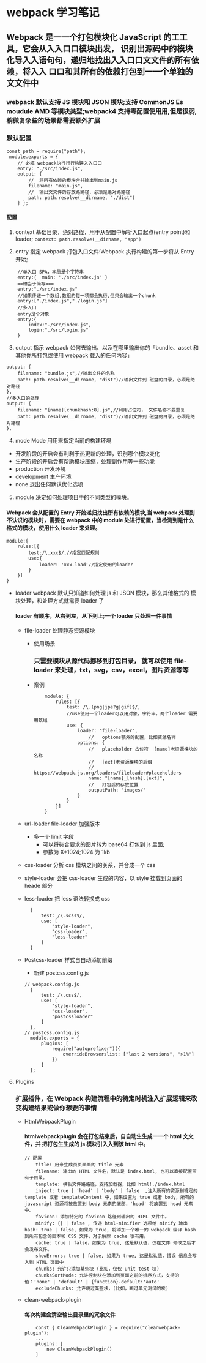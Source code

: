 # webpack 学习笔记

## Webpack 是⼀一个打包模块化 JavaScript 的⼯工具，它会从⼊入⼝口模块出发， 识别出源码中的模块化导⼊入语句句，递归地找出⼊入⼝口⽂文件的所有依赖，将⼊入 ⼝口和其所有的依赖打包到⼀一个单独的⽂文件中

### webpack 默认支持 JS 模块和 JSON 模块;支持 CommonJS Es moudule AMD 等模块类型;webpack4 支持零配置使⽤用,但是很弱,稍微复杂些的场景都需要额外扩展

### 默认配置

```
const path = require("path");
 module.exports = {
    // 必填 webpack执⾏行行构建⼊入⼝口
    entry: "./src/index.js",
    output: {
        //  将所有依赖的模块合并输出到main.js
        filename: "main.js",
        //  输出⽂文件的存放路路径，必须是绝对路路径
        path: path.resolve(__dirname, "./dist")
    } };

```

#### 配置

1. context 基础目录，绝对路径，用于从配置中解析入口起点(entry point)和 loader;
   `context: path.resolve(__dirname, "app")`

2. entry 指定 webpack 打包⼊口文件:Webpack 执行构建的第一步将从 Entry 开始;

```
    //单入口 SPA，本质是个字符串
    entry:{  main: './src/index.js' }
    ==相当于简写===
    entry:"./src/index.js"
    //如果传递一个数组,数组的每一项都会执行,但只会输出一个chunk
    entry:["./index.js","./login.js"]
    //多入口
    entry是个对象
    entry:{
        index:"./src/index.js",
        login:"./src/login.js"
    }

```

3. output 指示 webpack 如何去输出、以及在哪里输出你的「bundle、asset 和其他你所打包或使用 webpack 载入的任何内容」

```
output: {
    filename: "bundle.js",//输出文件的名称
    path: path.resolve(__dirname, "dist")//输出文件到 磁盘的目录，必须是绝对路径
},
//多入口的处理
output: {
    filename: "[name][chunkhash:8].js",//利用占位符， 文件名称不要重复
    path: path.resolve(__dirname, "dist")//输出文件到 磁盘的目录，必须是绝对路径
},
```

4. mode Mode ⽤用来指定当前的构建环境

- 开发阶段的开启会有利利于热更新的处理，识别哪个模块变化
- 生产阶段的开启会有帮助模块压缩，处理副作用等一些功能
- production 开发环境
- development 生产环境
- none 退出任何默认优化选项

5. module 决定如何处理项目中的不同类型的模块。

#### Webpack 会从配置的 Entry 开始递归找出所有依赖的模块,当 webpack 处理到不认识的模块时，需要在 webpack 中的 module 处进行配置，当检测到是什么格式的模块，使用什么 loader 来处理。

```
module:{
    rules:[{
        test:/\.xxx$/,//指定匹配规则
        use:{
            loader: 'xxx-load'//指定使用的loader
        }
    }]
}
```

- loader webpack 默认只知道如何处理 js 和 JSON 模块，那么其他格式的 模块处理，和处理方式就需要 loader 了

  #### loader 有顺序，从右到左，从下到上;一个 loader 只处理一件事情

  - file-loader 处理静态资源模块

    - 使用场景
      ### 只需要模块从源代码挪移到打包目录， 就可以使用 ﬁle-loader 来处理，txt，svg，csv，excel，图片资源等等
    - 案例

      ```
          module: {
              rules: [{
                  test: /\.(png|jpe?g|gif)$/,
                  //use使用一个loader可以用对象，字符串，两个loader 需要用数组
                  use: {
                      loader: "file-loader",
                          //   options额外的配置，比如资源名称
                      options: {
                          //   placeholder 占位符  [name]老资源模块的名称
                          //   [ext]老资源模块的后缀
                          // https://webpack.js.org/loaders/fileloader#placeholders
                          name: "[name]_[hash].[ext]",
                          //   打包后的存放位置
                          outputPath: "images/"
                      }
                  }
              }]
          }
      ```

  - url-loader ﬁle-loader 加强版本
    - 多一个 limit 字段
      - 可以将符合要求的图片转为 base64 打包到 js 里面;
      - 参数为 X\*1024;1024 为 1kb
  - css-loader 分析 css 模块之间的关系，并合成一个 css
  - style-loader 会把 css-loader 生成的内容，以 style 挂载到页面的 heade 部分
  - less-loader 把 less 语法转换成 css
    ```
      {
          test: /\.scss$/,
          use: [
              "style-loader",
              "css-loader",
              "less-loader"
          ]
      }
    ```
  - Postcss-loader 样式⾃自动添加前缀
    - 新建 postcss.config.js
    ```
    // webpack.config.js
      {
          test: /\.css$/,
          use: [
              "style-loader",
              "css-loader",
              "postcssloader"
          ]
      },
    // postcss.config.js
      module.exports = {
          plugins: [
              require("autoprefixer")({
                  overrideBrowserslist: ["last 2 versions", ">1%"]
              })
          ]
      };
    ```

6. Plugins

   ### 扩展插件，在 Webpack 构建流程中的特定时机注入扩展逻辑来改变构建结果或做你想要的事情

   - HtmlWebpackPlugin

     #### htmlwebpackplugin 会在打包结束后，⾃自动⽣生成⼀一个 html ⽂文件，并 把打包⽣生成的 js 模块引⼊入到该 html 中。

     ```
     // 配置
         title: 用来生成⻚页⾯面的 title 元素
         filename: 输出的 HTML 文件名，默认是 index.html, 也可以直接配置带有子目录。
         template: 模板文件路路径，支持加载器，比如 html!./index.html
         inject: true | 'head' | 'body' | false  ,注入所有的资源到特定的 template 或者 templateContent 中，如果设置为 true 或者 body，所有的 javascript 资源将被放置到 body 元素的底部，'head' 将放置到 head 元素中。
         favicon: 添加特定的 favicon 路径到输出的 HTML 文件中。
         minify: {} | false , 传递 html-minifier 选项给 minify 输出 hash: true | false, 如果为 true, 将添加一个唯一的 webpack 编译 hash 到所有包含的脚本和 CSS 文件，对于解除 cache 很有用。
         cache: true | false，如果为 true, 这是默认值，仅在文件 修改之后才会发布文件。
         showErrors: true | false, 如果为 true, 这是默认值，错误 信息会写入到 HTML 页面中
         chunks: 允许只添加某些块 (比如，仅仅 unit test 块)
         chunksSortMode: 允许控制块在添加到页面之前的排序方式，支持的值：'none' | 'default' | {function}-default:'auto'
         excludeChunks: 允许跳过某些块，(比如，跳过单元测试的块)
     ```

   - clean-webpack-plugin
     #### 每次构建会清空输出目录里的冗余文件
     ```
         const { CleanWebpackPlugin } = require("cleanwebpack-plugin");
         ...
         plugins: [
             new CleanWebpackPlugin()
         ]
     ```
